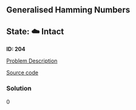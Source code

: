 ## Generalised Hamming Numbers

## State: :cloud: **Intact**

**ID: 204**

[Problem Description](https://projecteuler.net/problem=204)

[Source code](main.cpp)

### Solution
0